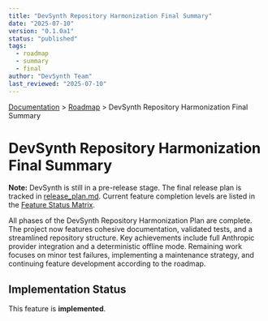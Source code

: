 ```yaml
---
title: "DevSynth Repository Harmonization Final Summary"
date: "2025-07-10"
version: "0.1.0a1"
status: "published"
tags:
  - roadmap
  - summary
  - final
author: "DevSynth Team"
last_reviewed: "2025-07-10"
---
```


<div class="breadcrumbs">
<a href="../index.md">Documentation</a> &gt; <a href="index.md">Roadmap</a> &gt; DevSynth Repository Harmonization Final Summary
</div>

# DevSynth Repository Harmonization Final Summary

**Note:** DevSynth is still in a pre-release stage. The final release plan is tracked in [release_plan.md](release_plan.md). Current feature completion levels are listed in the [Feature Status Matrix](../implementation/feature_status_matrix.md).

All phases of the DevSynth Repository Harmonization Plan are complete. The project now features cohesive documentation, validated tests, and a streamlined repository structure. Key achievements include full Anthropic provider integration and a deterministic offline mode. Remaining work focuses on minor test failures, implementing a maintenance strategy, and continuing feature development according to the roadmap.
## Implementation Status

This feature is **implemented**.
